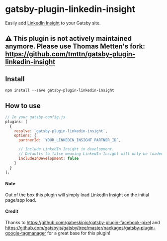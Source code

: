 # gatsby-plugin-linkedin-insight

Easily add [LinkedIn Insight](https://business.linkedin.com/marketing-solutions/website-demographics) to your Gatsby site.

## ⚠️ This plugin is not actively maintained anymore. Please use Thomas Metten's fork: https://github.com/tmttn/gatsby-plugin-linkedin-insight

## Install

`npm install --save gatsby-plugin-linkedin-insight`

## How to use

```javascript
// In your gatsby-config.js
plugins: [
  {
    resolve: `gatsby-plugin-linkedin-insight`,
    options: {
      partnerId: `YOUR_LINKEDIN_INSIGHT_PARTNER_ID`,

      // Include LinkedIn Insight in development.
      // Defaults to false meaning LinkedIn Insight will only be loaded in production.
      includeInDevelopment: false
    }
  }
];
```

#### Note

Out of the box this plugin will simply load LinkedIn Insight on the initial page/app load.

#### Credit

Thanks to https://github.com/gabeskipio/gatsby-plugin-facebook-pixel and https://github.com/gatsbyjs/gatsby/tree/master/packages/gatsby-plugin-google-tagmanager for a great base for this plugin!
